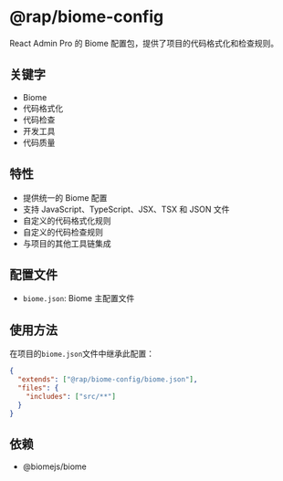 # @rap/biome-config

React Admin Pro 的 Biome 配置包，提供了项目的代码格式化和检查规则。

## 关键字

- Biome
- 代码格式化
- 代码检查
- 开发工具
- 代码质量

## 特性

- 提供统一的 Biome 配置
- 支持 JavaScript、TypeScript、JSX、TSX 和 JSON 文件
- 自定义的代码格式化规则
- 自定义的代码检查规则
- 与项目的其他工具链集成

## 配置文件

- `biome.json`: Biome 主配置文件

## 使用方法

在项目的`biome.json`文件中继承此配置：

```json
{
  "extends": ["@rap/biome-config/biome.json"],
  "files": {
    "includes": ["src/**"]
  }
}
```

## 依赖

- @biomejs/biome
